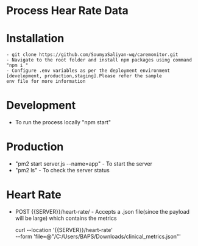 # Process Hear Rate Data

# Installation
    - git clone https://github.com/SoumyaSaliyan-wq/caremonitor.git
    - Navigate to the root folder and install npm packages using command  "npm i "
    - Configure .env variables as per the deployment environment [development, production,staging].Please refer the sample 
    env file for more information

# Development
- To run the process locally "npm start"

# Production
- "pm2 start server.js --name=app" - To start the server 
- "pm2 ls" - To check the server status

# Heart Rate 
- POST {{SERVER}}/heart-rate/ - Accepts a .json file(since the payload will be large) which contains the metrics

    curl --location '{{SERVER}}/heart-rate' \
    --form 'file=@"/C:/Users/BAPS/Downloads/clinical_metrics.json"'
 
